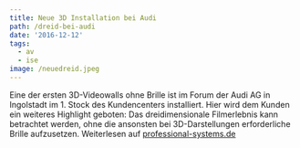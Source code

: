 ```yaml
---
title: Neue 3D Installation bei Audi
path: /dreid-bei-audi
date: '2016-12-12'
tags:
  - av
  - ise
image: /neuedreid.jpeg
---
```


Eine der ersten 3D-Videowalls ohne Brille ist im Forum der Audi AG in Ingolstadt im 1. Stock des Kundencenters installiert. Hier wird dem Kunden ein weiteres Highlight geboten: Das dreidimensionale Filmerlebnis kann betrachtet werden, ohne die ansonsten bei 3D-Darstellungen erforderliche Brille aufzusetzen. Weiterlesen auf [professional-systems.de](https://www.professional-system.de/case-studies/neue-3d-installation-bei-audi/)
